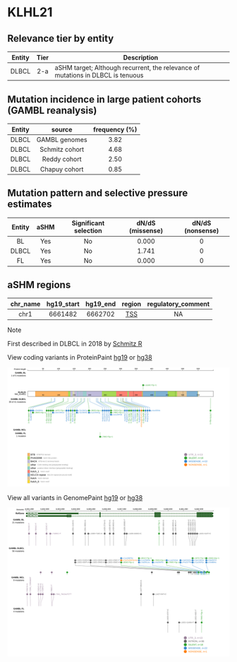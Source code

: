 # KLHL21

## Relevance tier by entity

|Entity|Tier|Description                              |
|:------:|:----:|-----------------------------------------|
|DLBCL |2-a | aSHM target; Although recurrent, the relevance of mutations in DLBCL is tenuous |

## Mutation incidence in large patient cohorts (GAMBL reanalysis)

|Entity|source        |frequency (%)|
|:------:|:--------------:|:-------------:|
|DLBCL |GAMBL genomes |3.82         |
|DLBCL |Schmitz cohort|4.68         |
|DLBCL |Reddy cohort  |2.50         |
|DLBCL |Chapuy cohort |0.85         |

## Mutation pattern and selective pressure estimates

|Entity|aSHM|Significant selection|dN/dS (missense)|dN/dS (nonsense)|
|:------:|:----:|:---------------------:|:----------------:|:----------------:|
|BL    |Yes |No                   |0.000           |0               |
|DLBCL |Yes |No                   |1.741           |0               |
|FL    |Yes |No                   |0.000           |0               |

## aSHM regions

|chr_name|hg19_start|hg19_end|region                                                                                 |regulatory_comment|
|:--------:|:----------:|:--------:|:---------------------------------------------------------------------------------------:|:------------------:|
|chr1    |6661482   |6662702 |[TSS](https://genome.ucsc.edu/s/rdmorin/GAMBL%20hg19?position=chr1%3A6661482%2D6662702)|NA                |

> [!NOTE]
> First described in DLBCL in 2018 by [Schmitz R](https://pubmed.ncbi.nlm.nih.gov/29641966)


View coding variants in ProteinPaint [hg19](https://morinlab.github.io/LLMPP/GAMBL/KLHL21_protein.html)  or [hg38](https://morinlab.github.io/LLMPP/GAMBL/KLHL21_protein_hg38.html)

![image](images/proteinpaint/KLHL21_NM_014851.svg)

View all variants in GenomePaint [hg19](https://morinlab.github.io/LLMPP/GAMBL/KLHL21.html)  or [hg38](https://morinlab.github.io/LLMPP/GAMBL/KLHL21_hg38.html)

![image](images/proteinpaint/KLHL21.svg)
